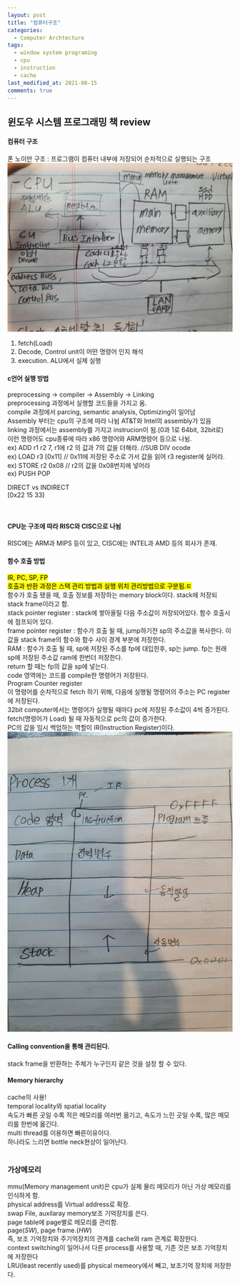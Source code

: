 ```yaml
---
layout: post
title: "컴퓨터구조"
categories:
  - Computer Archtecture
tags:
  - window system programing 
  - cpu
  - instruction
  - cache
last_modified_at: 2021-08-15
comments: true
---
```


## 윈도우 시스템 프로그래밍 책 review
#### 컴퓨터 구조 <br>
폰 노이만 구조 : 프로그램이 컴퓨터 내부에 저장되어 순차적으로 실행되는 구조 <br>
![archtecture](/assets/img/computer/archtecture/archtecture.jpg)
1. fetch$($Load$)$
2. Decode, Control unit이 어떤 명령어 인지 해석
3. execution. ALU에서 실제 실행

#### c언어 실행 방법 <br>
preprocessing -> compiler -> Assembly -> Linking<br>
preprocessing 과정에서 실행할 코드들을 가지고 옴. <br>
compile 과정에서 parcing, semantic analysis, Optimizing이 일어남 <br>
Assembly 부터는 cpu의 구조에 따라 나뉨 AT&T와 Intel의 assembly가 있음 <br>
linking 과정에서는 assembly를 가지고 instrucion이 됨.$($0과 1로 64bit, 32bit로$)$<br>
이런 명령어도 cpu종류에 따라 x86 명령어와 ARM명령어 등으로 나뉨. <br>
ex$)$ ADD r1 r2 7, r1에 r2 의 값과 7의 값을 더해라. //SUB DIV ocode <br>
ex$)$ LOAD r3 $[$0x11$]$ // 0x11에 저장된 주소로 가서 값을 읽어 r3 register에 실어라.<br>
ex$)$ STORE r2 0x08 // r2의 값을 0x08번지에 넣어라<br>
ex$)$ PUSH POP <br>

DIRECT vs INDIRECT<br>
$[$0x22 15 33$]$<br>

<br>

#### CPU눈 구조에 따라 RISC와 CISC으로 나뉨
RISC에는 ARM과 MIPS 등이 있고, CISC에는 INTEL과 AMD 등의 회사가 존재.<br>

#### 함수 호출 방법
<mark>IR, PC, SP, FP </mark><br>
<mark>호출과 반환 과정은 스택 관리 방법과 실행 위치 관리방법으로 구분됨.ㅌ</mark><br>
함수가 호출 됐을 때, 호출 정보를 저장하는 memory block이다. stack에 저장되 stack frame이라고 함.<br>
stack pointer register : stack에 쌓아올릴 다음 주소값이 저장되어있다. 함수 호출시에 점프되어 있다.<br>
frame pointer register : 함수가 호출 될 때, jump하기전 sp의 주소값을 복사한다. 이 값을 stack frame의 함수와 함수 사이 경계 부분에 저장한다.<br>
RAM : 함수가 호출 될 때, sp에 저장된 주소를 fp에 대입한후, sp는 jump. fp는 원래 sp에 저장된 주소값 ram에 한번더 저장한다.<br> 
return 할 때는 fp의 값을 sp에 넣는다.<br>
code 영역에는 코드를 compile한 명령어가 저장된다.<br>
Program Counter register <br>
이 명령어를 순차적으로 fetch 하기 위해, 다음에 실행될 명령어의 주소는 PC register에 저장된다.<br>
32bit computer에서는 명령어가 실행될 때마다 pc에 저장된 주소값이 4씩 증가된다.<br>
fetch$($명령어가 Load$)$ 될 때 자동적으로 pc의 값이 증가한다. <br>
PC의 값을 임시 백업하는 역할이 IR$($Instruction Register$)$이다. <br>
![memory_structure](/assets/img/computer/archtecture/memory_structure.jpg)
<br>

#### Calling convention을 통해 관리된다. 
stack frame을 반환하는 주체가 누구인지 같은 것을 설정 할 수 있다. <br>

#### Memory hierarchy
cache의 사용!<br>
temporal locality와 spatial locality<br>
속도가 빠른 곳일 수록 적은 메모리를 여러번 옮기고, 속도가 느린 곳일 수록, 많은 메모리를 한번에 옮긴다. <br>
multi thread를 이용하면 빠른이유이다. <br>
하나라도 느리면 bottle neck현상이 일어난다. <br>
<br>

### 가상메모리
mmu$($Memory management unit$)$은 cpu가 실제 물리 메모리가 아닌 가상 메모리를 인식하게 함.<br>
physical address를 Virtual address로 확장.<br>
swap File, auxilaray memory보조 기억장치를 쓴다.<br>
page table에 page별로 메모리를 관리함.<br>
page$(SW)$, page frame.$(HW)$<br>
즉, 보조 기억장치와 주기억장치의 관계를 cache와 ram 관계로 확장한다. <br>
context switching이 일어나서 다른 process를 사용할 때, 기존 것은 보조 기억장치에 저장한다<br> 
LRU$($least recently used$)$를 physical memeory에서 빼고, 보조기억 장치에 저장한다. <br>